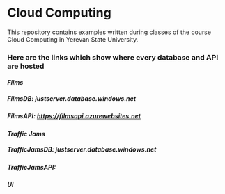 # Cloud Computing
This repository contains examples written during classes of the course Cloud Computing in Yerevan State University.

### Here are the links which show where every database and API are hosted

#### _Films_
##### FilmsDB:  justserver.database.windows.net 
##### FilmsAPI: https://filmsapi.azurewebsites.net

#### _Traffic Jams_
##### TrafficJamsDB: justserver.database.windows.net
##### TrafficJamsAPI: 

#### _UI_
